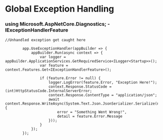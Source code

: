 # Global Exception Handling 

### using Microsoft.AspNetCore.Diagnostics; - IExceptionHandlerFeature

    //Unhandled exception get caught here

            app.UseExceptionHandler(appBuilder => {
                appBuilder.Run(async context => {
                    var logger = appBuilder.ApplicationServices.GetRequiredService<ILogger<Startup>>();
                    var feature = context.Features.Get<IExceptionHandlerFeature>();

                    if (feature.Error != null) {
                        logger.LogError(feature.Error, "Exception Here!");
                        context.Response.StatusCode = (int)HttpStatusCode.InternalServerError;
                        context.Response.ContentType = "application/json";
                        await context.Response.WriteAsync(System.Text.Json.JsonSerializer.Serialize(new {
                            error = "Something Went Wrong!",
                            detail = feature.Error.Message
                        }));
                    }
                });
            });

